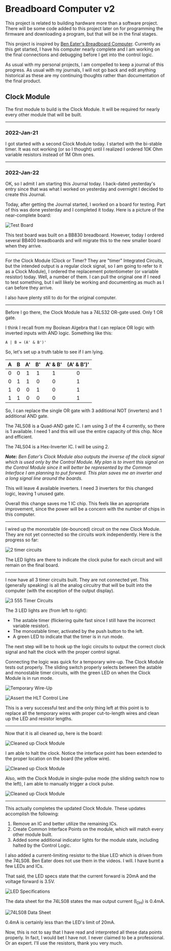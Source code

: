 # Breadboard Computer v2

This project is related to building hardware more than a software project.  There will be some code added to this project later on for programming the firmware and downloading a program, but that will be in the final stages.

This project is inspired by [Ben Eater's Breadboard Computer](https://eater.net/8bit).  Currently as this get started, I have his computer nearly complete and I am working on the final connections and debugging before I get into the control logic.

As usual with my personal projects, I am compelled to keep a journal of this progress.  As usual with my journals, I will not go back and edit anything historical as these are my continuing thoughts rather than documentation of the final product.


## Clock Module

The first module to build is the Clock Module.  It will be required for nearly every other module that will be built.


---

### 2022-Jan-21

I got started with a second Clock Module today.  I started with the bi-stable timer.  It was not working (or so I thought) until I realized I ordered 10K Ohm variable resistors instead of 1M Ohm ones.


---

### 2022-Jan-22

OK, so I admit I am starting this Journal today.  I back-dated yesterday's entry since that was what I worked on yesterday and overnight I decided to create this Journal.

Today, after getting the Journal started, I worked on a board for testing.  Part of this was done yesterday and I completed it today.  Here is a picture of the near-complete board:

![Test Board](images/IMG_7385.jpg)

This test board was built on a BB830 breadboard.  However, today I ordered several BB400 breadboards and will migrate this to the new smaller board when they arrive.

---

For the Clock Module (Clock or Timer?  They are "timer" Integrated Circuits, but the intended output is a regular clock signal, so I am going to refer to it as a Clock Module), I ordered the replacement potentiometer (or variable resistor) today.  Well, a number of them.  I can pull the original one if I need to test something, but I will likely be working and documenting as much as I can before they arrive.

I also have plenty still to do for the original computer.

---

Before I go there, the Clock Module has a 74LS32 OR-gate used.  Only 1 OR gate.

I think I recall from my Boolean Algebra that I can replace OR logic with inverted inputs with AND logic.  Something like this:

`A | B = (A' & B')'`

So, let's set up a truth table to see if I am lying.

| A | B | A' | B' | A' & B' | (A' & B')' |
|:-:|:-:|:--:|:--:|:-------:|:----------:|
| 0 | 0 | 1  | 1  | 1       | 0          |
| 0 | 1 | 1  | 0  | 0       | 1          |
| 1 | 0 | 0  | 1  | 0       | 1          |
| 1 | 1 | 0  | 0  | 0       | 1          |

So, I can replace the single OR gate with 3 additional NOT (inverters) and 1 additional AND gate.

The 74LS08 is a Quad-AND gate IC.  I am using 3 of the 4 currently, so there is 1 available.  I need 1 and this will use the entire capacity of this chip.  Nice and efficient.

The 74LS04 is a Hex-Inverter IC.  I will be using 2.

***Note:*** *Ben Eater's Clock Module also outputs the inverse of the clock signal which is used only by the Control Module.  My plan is to invert this signal on the Control Module since it will better be represented by the Common Interface I am planning to put forward.  This plan saves me an inverter and a long signal line around the boards.*

This will leave 4 available inverters.  I need 3 inverters for this changed logic, leaving 1 unused gate.

Overall this change saves me 1 IC chip.  This feels like an appropriate improvement, since the power will be a concern with the number of chips in this computer.

---

I wired up the monostable (de-bounced) circuit on the new Clock Module.  They are not yet connected so the circuits work independently.  Here is the progress so far:

![2 timer circuits](images/IMG_7386.jpg)

The LED lights are there to indicate the clock pulse for each circuit and will remain on the final board.

---

I now have all 3 timer circuits built.  They are not connected yet.  This (generally speaking) is all the analog circuitry that will be built into the computer (with the exception of the output display).

![3 555 Timer Circuits](images/IMG_7388.jpg)

The 3 LED lights are (from left to right):
* The astable timer (flickering quite fast since I still have the incorrect variable resistor).
* The monostable timer, activated by the push button to the left.
* A green LED to indicate that the timer is in run mode.

The next step will be to hook up the logic circuits to output the correct clock signal and halt the clock with the proper control signal.

Connecting the logic was quick for a temporary wire-up.  The Clock Module tests out properly.  The sliding switch properly selects between the astable and monostable timer circuits, with the green LED on when the Clock Module is in run mode.

![Temporary Wire-Up](images/IMG_7389.jpg)

![Assert the `HLT` Control Line](images/IMG_7390.jpg)

This is a very successful test and the only thing left at this point is to replace all the temporary wires with proper cut-to-length wires and clean up the LED and resistor lengths.

---

Now that it is all cleaned up, here is the board:

![Cleaned up Clock Module](images/IMG_7391.jpg)

I am able to halt the clock.  Notice the interface point has been extended to the proper location on the board (the yellow wire).

![Cleaned up Clock Module](images/IMG_7392.jpg)

Also, with the Clock Module in single-pulse mode (the sliding switch now to the left), I am able to manually trigger a clock pulse.

![Cleaned up Clock Module](images/IMG_7393.jpg)

---

This actually completes the updated Clock Module.  These updates accomplish the following:
1. Remove an IC and better utilize the remaining ICs.
2. Create Common Interface Points on the module, which will match every other module built.
3. Added some additional indicator lights for the module state, including halted by the Control Logic.

I also added a current-limiting resistor to the blue LED which is driven from the 74LS08.  Ben Eater does not use them in the videos.  I will.  I have burnt a few LEDs and ICs.

That said, the LED specs state that the current forward is 20mA and the voltage forward is 3.5V.

![LED Specifications](images/Screenshot_20220122_143415.png)

The data sheet for the 74LS08 states the max output current (I<sub>OH</sub>) is 0.4mA.

![74LS08 Data Sheet](images/Screenshot_20220122_143326.png)

0.4mA is certainly less than the LED's limit of 20mA.

Now, this is not to say that I have read and interpreted all these data points properly.  In fact, I would bet I have not.  I never claimed to be a professional.  Or an expert.  I'll use the resistors, thank you very much.

